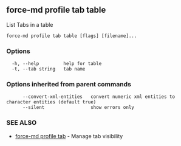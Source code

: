 ## force-md profile tab table

List Tabs in a table

```
force-md profile tab table [flags] [filename]...
```

### Options

```
  -h, --help         help for table
  -t, --tab string   tab name
```

### Options inherited from parent commands

```
      --convert-xml-entities   convert numeric xml entities to character entities (default true)
      --silent                 show errors only
```

### SEE ALSO

* [force-md profile tab](force-md_profile_tab.md)	 - Manage tab visibility

